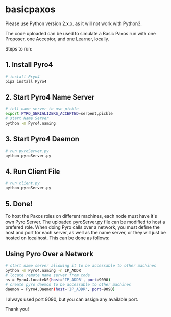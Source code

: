 # basicpaxos

Please use Python version 2.x.x. as it will not work with Python3.

The code uploaded can be used to simulate a Basic Paxos run with one Proposer, one Acceptor, and one Learner, locally.

Steps to run:
## 1. Install Pyro4
``` bash
# install Pryo4
pip2 install Pyro4
```
## 2. Start Pyro4 Name Server
``` bash
# tell name server to use pickle
export PYRO_SERIALIZERS_ACCEPTED=serpent,pickle
# start Name Server
python -m Pyro4.naming
```
## 3. Start Pyro4 Daemon
``` bash
# run pyroServer.py
python pyroServer.py
```

## 4. Run Client File
``` bash
# run client.py
python pyroServer.py
```

## 5. Done!

To host the Paxos roles on different machines, each node must have it's own Pyro Server. The uploaded pyroServer.py file can be modified to host a prefered role.
When doing Pyro calls over a network, you must define the host and port for each server, as well as the name server, or they will just be hosted on localhost.
This can be done as follows:

## Using Pyro Over a Network
``` bash
# start name server allowing it to be accessable to other machines
python -m Pyro4.naming -n IP_ADDR
# locate remote name server from code
ns = Pyro4.locateNS(host='IP_ADDR', port=9090)
# create pyro daemon to be accessable to other machines
daemon = Pyro4.Daemon(host='IP_ADDR', port=9090)
```

I always used port 9090, but you can assign any available port.

Thank you!
